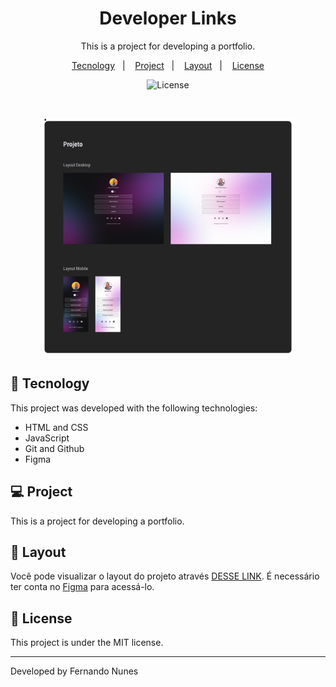 <h1 align="center"> Developer Links </h1>

<p align="center">
This is a project for developing a portfolio.
</p>

<p align="center">
  <a href="#-tecnology">Tecnology</a>&nbsp;&nbsp;&nbsp;|&nbsp;&nbsp;&nbsp;
  <a href="#-project">Project</a>&nbsp;&nbsp;&nbsp;|&nbsp;&nbsp;&nbsp;
  <a href="#-layout">Layout</a>&nbsp;&nbsp;&nbsp;|&nbsp;&nbsp;&nbsp;
  <a href="#memo-license">License</a>
</p>

<p align="center">
  <img alt="License" src="https://img.shields.io/static/v1?label=license&message=MIT&color=49AA26&labelColor=000000">
</p>

<br>

<p align="center">
  <img alt="Developer Links" src=".github/preview.jpg" width="80%">
</p>

## 🚀 Tecnology

This project was developed with the following technologies:

- HTML and CSS
- JavaScript
- Git and Github
- Figma

## 💻 Project

This is a project for developing a portfolio.

## 🔖 Layout

Você pode visualizar o layout do projeto através [DESSE LINK](https://www.figma.com/file/pCL4y5nFKBWxlG9d6qRR1l/DevLinks-%E2%80%A2-Projeto-Discover-(Community)?type=design&node-id=1439%3A736&t=Dtk5NpLPgV06PmTp-1). É necessário ter conta no [Figma](https://figma.com) para acessá-lo.

## :memo: License

This project is under the MIT license.

---

Developed by Fernando Nunes
